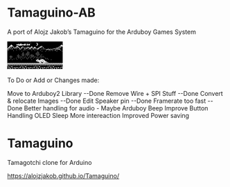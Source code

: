# Tamaguino-AB
A port of Alojz Jakob’s Tamaguino for the Arduboy Games System

![Screenshot](ArduboyRecording.gif)

To Do or Add or Changes made:

Move to Arduboy2 Library --Done
Remove Wire + SPI Stuff  --Done
Convert & relocate Images  --Done
Edit Speaker pin  --Done
Framerate too fast  --Done
Better handling for audio - Maybe Arduboy Beep
Improve Button Handling
OLED Sleep
More intereaction
Improved Power saving

# Tamaguino
Tamagotchi clone for Arduino

https://alojzjakob.github.io/Tamaguino/
